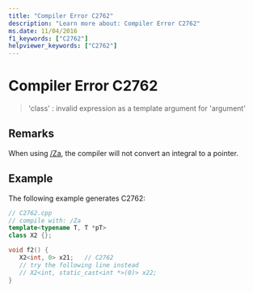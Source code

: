 ```yaml
---
title: "Compiler Error C2762"
description: "Learn more about: Compiler Error C2762"
ms.date: 11/04/2016
f1_keywords: ["C2762"]
helpviewer_keywords: ["C2762"]
---
```

# Compiler Error C2762

> 'class' : invalid expression as a template argument for 'argument'

## Remarks

When using [/Za](../../build/reference/za-ze-disable-language-extensions.md), the compiler will not convert an integral to a pointer.

## Example

The following example generates C2762:

```cpp
// C2762.cpp
// compile with: /Za
template<typename T, T *pT>
class X2 {};

void f2() {
   X2<int, 0> x21;   // C2762
   // try the following line instead
   // X2<int, static_cast<int *>(0)> x22;
}
```
